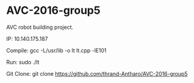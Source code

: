 # AVC-2016-group5
AVC robot building project.

IP: 10.140.175.187

Compile: gcc -L/usr/lib -o lt lt.cpp -lE101

Run: sudo ./lt

Git Clone: git clone https://github.com/thrand-Antharo/AVC-2016-group5

